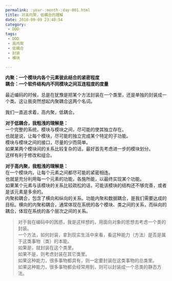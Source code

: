 ```yaml
---
permalink: :year-:month-:day-001.html
title: 对高内聚，低耦合的理解
date: 2018-09-09 23:40:54
category:
 - DDD
tags:
 - DDD
 - 高内聚
 - 低耦合
 - 封装
 - 模块

---
```


**内聚：一个模块内各个元素彼此结合的紧密程度**  
**耦合：一个软件结构内不同模块之间互连程度的度量**
  
最近编码的时候，总是在犹豫是把某个方法封装在一个类里，还是单独的封装成一个类。这让我突然想起内聚耦合这两个名词。  
  
我们一直追求着，高内聚，低耦合。  
  
**对于低耦合，我粗浅的理解是：**  
一个完整的系统，模块与模块之间，尽可能的使其独立存在。  
也就是说，让每个模块，尽可能的独立完成某个特定的子功能。  
模块与模块之间的接口，尽量的少而简单。  
如果某两个模块间的关系比较复杂的话，最好首先考虑进一步的模块划分。  
这样有利于修改和组合。  
  
**对于高内聚，我粗浅的理解是：**  
在一个模块内，让每个元素之间都尽可能的紧密相连。  
也就是充分利用每一个元素的功能，各施所能，以最终实现某个功能。  
如果某个元素与该模块的关系比较疏松的话，可能该模块的结构还不够完善，或者是该元素是多余的。  
内聚和耦合，包含了横向和纵向的关系。功能内聚和数据耦合，是我们需要达成的目标。横向的内聚和耦合，通常体现在系统的各个模块、类之间的关系，而纵向的耦合，体现在系统的各个层次之间的关系。   

> 对于我在编码中的困惑，我是这样想的，用面向对象的思想去考虑一个类的封装。  
> 一个方法，如何封装，拿到现实生活中来看，看这种能力（方法）是否是属于这类事物（类）的本能。  
> 如果是，就封装在这个类里。  
> 如果不是，则考虑封装在其它类里。  
> 如果这种能力，很多事物都具有，则一定要封装在这类事物的总类里。  
> 如果这种能力，很多事物都会经常用到，则可以封装成一个总类的静态方法。